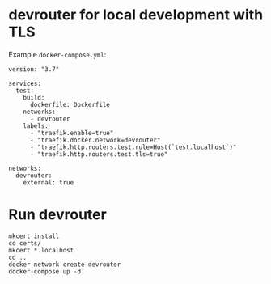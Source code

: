 # devrouter for local development with TLS

Example `docker-compose.yml`:
```
version: "3.7"

services:
  test:
    build:
      dockerfile: Dockerfile
    networks:
      - devrouter
    labels:
      - "traefik.enable=true"
      - "traefik.docker.network=devrouter"
      - "traefik.http.routers.test.rule=Host(`test.localhost`)"
      - "traefik.http.routers.test.tls=true"

networks:
  devrouter:
    external: true

```

# Run devrouter
```
mkcert install
cd certs/
mkcert *.localhost
cd ..
docker network create devrouter
docker-compose up -d
```

